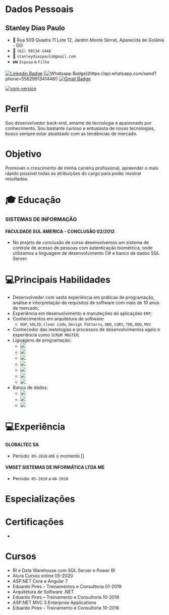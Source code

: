 # Dados Pessoais
## Stanley Dias Paulo 
* :triangular_flag_on_post: Rua 509 Quadra 11 Lote 12, Jardim Monte Serrat, Aparecida de Goiânia - GO
* :iphone: `(62) 99134-1448`
* :email: `stanleydiaspaulo@gmail.com`
* :family: `Esposa` e `Filho`

[![Linkedin Badge](https://img.shields.io/badge/-Linkedin-blue?style=flat-square&logo=Linkedin&logoColor=white&link=https://www.linkedin.com/in/stanleydiaspaulo/)](https://www.linkedin.com/in/stanleydiaspaulo/)
[![Whatsapp Badge](https://img.shields.io/badge/-Whatsapp-4CA143?style=flat-square&labelColor=4CA143&logo=whatsapp&logoColor=white&link=https://api.whatsapp.com/send?phone=5562991341448!)](https://api.whatsapp.com/send?phone=5562991341448!)
[![Gmail Badge](https://img.shields.io/badge/-Gmail-c14438?style=flat-square&logo=Gmail&logoColor=white&link=mailto:stanleydiaspaulo@gmail.com)](mailto:stanleydiaspaulo@gmail.com)

[![vsm-version](https://img.shields.io/visual-studio-marketplace/v/extensionId?style=flat-square&label=Visual%20Studio%20Marketplace&logo=visual-studio-code)](https://marketplace.visualstudio.com/items?itemName=extensionId)

# Perfil
Sou desenvolvedor back-end, amante de tecnologia e apaixonado por conhecimento. Sou bastante curioso e entusiasta de novas tecnologias, busco sempre estar atualizado com as tendências de mercado.

# Objetivo
Promover o crescimento de minha carreira profissional, apreender o mais rápido possível todas as atribuições do cargo para poder mostrar resultados.

# :mortar_board: Educação
### SISTEMAS DE INFORMAÇÃO
#### FACULDADE SUL AMERICA - CONCLUSÃO 02/2012
* No projeto de conclusão de curso desenvolvemos um sistema de controle de acesso de pessoas com autenticação biométrica, onde utilizamos a linguagem de desenvolvimento C# e banco de dados SQL Server.

# 💻Principais Habilidades
* Desenvolvedor com vasta experiência em práticas de programação, análise e interpretação de requisitos de software com mais de 10 anos de mercado;
* Experiência em desenvolvimento e manuteções de aplicações `ERP`;
* Conhecimentos em arquitetura de software:
    * `OOP`, `SOLID`, `Clean Code`, `Design Patterns`, `DDD`, `CQRS`, `TDD`, `BDD`, `MVC`
* Conhecedor das metologias e processos de desenvolvimentos ageis e experiência como `SCRUM MASTER`;
* Liguagens de programação:
    - <img src="https://img.shields.io/badge/%20-Microsoft%20SQL%20Server-red"/>
    - <img src="https://img.shields.io/badge/c%23%20-%23239120.svg?&style=for-the-badge&logo=c-sharp&logoColor=white"/>
    - <img src="https://img.shields.io/badge/javascript%20-%23323330.svg?&style=for-the-badge&logo=javascript&logoColor=%23F7DF1E"/>
    - <img src="https://img.shields.io/badge/typescript%20-%23007ACC.svg?&style=for-the-badge&logo=typescript&logoColor=white"/> 
    - <img src="https://img.shields.io/badge/html5%20-%23E34F26.svg?&style=for-the-badge&logo=html5&logoColor=white"/>
    - <img src="https://img.shields.io/badge/css3%20-%231572B6.svg?&style=for-the-badge&logo=css3&logoColor=white"/>
    - <img src="https://img.shields.io/badge/node.js%20-%2343853D.svg?&style=for-the-badge&logo=node.js&logoColor=white"/>
* Banco de dados:
    - <img src="https://img.shields.io/badge/mysql-%2300f.svg?&style=for-the-badge&logo=mysql&logoColor=white"/>
    - <img src ="https://img.shields.io/badge/oracle%20-%23F00000.svg?&style=for-the-badge&logo=oracle&logoColor=white" />
    - <img src ="https://img.shields.io/badge/Microsoft%SQL%Server?logo=microsoft-sql-server&style=for-the-badge" />


# 💻Experiência
#### GLOBALTEC SA
* Período: `09-2010` até o momento
[]
#### VMSET SISTEMAS DE INFORMÁTICA LTDA ME
* Período: `05-2010` a `08-2010`


# Especializações

# Certificações
*

# Cursos
* BI e Data Warehouse com SQL Server e Power BI 
* Alura Cursos online 05-2020
* ASP.NET Core e Angular 7 
* Eduardo Pires – Treinamentos e Consultoria 01-2019
* Arquitetura de Software .NET
* Eduardo Pires – Treinamento e Consultoria 10-2018
* ASP.NET MVC 5 Enterprise Applications 
* Eduardo Pires – Treinamento e Consultoria 10-2016


